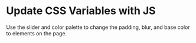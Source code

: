 # Update CSS Variables with JS

Use the slider and color palette to change the padding, blur, and base color to elements on the page.
